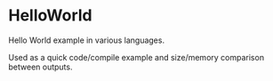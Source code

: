 # HelloWorld

Hello World example in various languages.

Used as a quick code/compile example and size/memory comparison between outputs.

